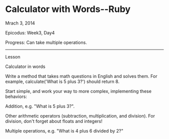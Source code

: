 Calculator with Words--Ruby
============================

Mrach 3, 2014

Epicodus: Week3, Day4

Progress: Can take multiple operations.

*********************
Lesson

Calculator in words

Write a method that takes math questions in English and solves them. For example, calculate('What is 5 plus 3?') should return 8.

Start simple, and work your way to more complex, implementing these behaviors:

Addition, e.g. "What is 5 plus 3?".

Other arithmetic operators (subtraction, multiplication, and division). For division, don't forget about floats and integers!

Multiple operations, e.g. "What is 4 plus 6 divided by 2?"
